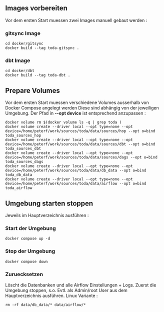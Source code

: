 ## Images vorbereiten
Vor dem ersten Start muessen zwei Images manuell gebaut werden :
### gitsync Image
```
cd docker/gitsync
docker build --tag toda-gitsync .
```
### dbt Image
```
cd docker/dbt
docker build --tag toda-dbt .
``` 

## Prepare Volumes
Vor dem ersten Start muessen verschiedene Volumes ausserhalb von Docker Compose angelegt werden
Diese sind abhängig von der jeweiligen Umgebung.
Der Pfad in **--opt device** ist entsprechend anzupassen :

```
docker volume rm $(docker volume ls -q | grep toda )
docker volume create --driver local --opt type=none --opt device=/home/peterf/work/sources/toda/data/sources/hop --opt o=bind toda_sources_hop
docker volume create --driver local --opt type=none --opt device=/home/peterf/work/sources/toda/data/sources/dbt --opt o=bind toda_sources_dbt
docker volume create --driver local --opt type=none --opt device=/home/peterf/work/sources/toda/data/sources/dags --opt o=bind toda_sources_dags
docker volume create --driver local --opt type=none --opt device=/home/peterf/work/sources/toda/data/db_data --opt o=bind toda_db_data
docker volume create --driver local --opt type=none --opt device=/home/peterf/work/sources/toda/data/airflow --opt o=bind toda_airflow
```

## Umgebung starten stoppen 
Jeweils im Hauptverzeichnis ausführen :

### Start der Umgebung
```
docker compose up -d 
```

### Stop der Umgebung
```
docker compose down
```

### Zuruecksetzen
Löscht die Datenbanken und alle Airflow Einstellungen + Logs. Zuerst die Umgebung stoppen, s.o.
Evtl. als Admin/root User aus dem Hauptverzeichnis ausführen. 
Linux Variante :
```
rm -rf data/db_data/* data/airflow/*
```